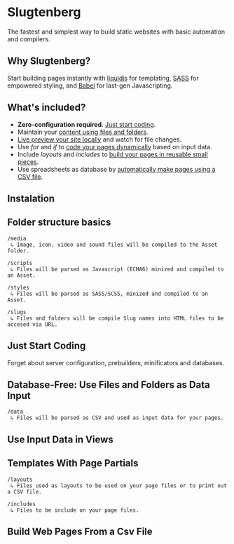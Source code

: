 # Slugtenberg
The fastest and simplest way to build static websites with basic automation and compilers.

## Why Slugtenberg?
Start building pages instantly with [liquidjs](https://github.com/harttle/liquidjs) for templating, [SASS](https://github.com/topics/sass) for empowered styling, and [Babel](https://github.com/babel/babel) for last-gen Javascripting.

## What's included?
* **Zero-configuration required**. [Just start coding]().
* Maintain your [content using files and folders]().
* [Live preview your site locally]() and watch for file changes.
* Use *for* and *if* to [code your pages dynamically]() based on input data.
* Include *layouts* and *includes* to [build your pages in reusable small pieces](). 
* Use spreadsheets as database by [automatically make pages using a CSV file]().

## Instalation


## Folder structure basics

```
/media
 ↳ Image, icon, video and sound files will be compiled to the Asset folder.
 
/scripts
 ↳ Files will be parsed as Javascript (ECMA6) minized and compiled to an Asset.
 
/styles
 ↳ Files will be parsed as SASS/SCSS, minized and compiled to an Asset.
 
/slugs
 ↳ Files and folders will be compile Slug names into HTML files to be accesed via URL.
```

## Just Start Coding

Forget about server configuration, prebuilders, minificators and databases.

## Database-Free: Use Files and Folders as Data Input

```
/data
 ↳ Files will be parsed as CSV and used as input data for your pages.
```

## Use Input Data in Views

## Templates With Page Partials

```
/layouts
 ↳ Files used as layouts to be used on your page files or to print out a CSV file.
 
/includes
 ↳ Files to be include on your page files.
```

## Build Web Pages From a Csv File

